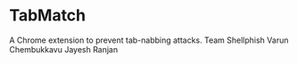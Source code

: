 # TabMatch
A Chrome extension to prevent tab-nabbing attacks.
Team Shellphish
Varun Chembukkavu
Jayesh Ranjan
